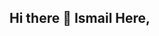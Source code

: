 ## Hi there 👋 Ismail Here,

<!--
**Ismailsiddiqui3/ismailsiddiqui3** is a ✨ _special_ ✨ repository because its `README.md` (this file) appears on your GitHub profile.

Here are some ideas to get you started:

### 🧰 Tech Stack & Tools

#### 💻 Programming & Scripting
![HTML5](https://img.shields.io/badge/HTML5-E34F26?style=flat-square&logo=html5&logoColor=white)
![JavaScript](https://img.shields.io/badge/JavaScript-F7DF1E?style=flat-square&logo=javascript&logoColor=black)
![Python](https://img.shields.io/badge/Python-3776AB?style=flat-square&logo=python&logoColor=white)

#### 🧠 AI / Data Science
![NumPy](https://img.shields.io/badge/NumPy-013243?style=flat-square&logo=numpy&logoColor=white)
![Pandas](https://img.shields.io/badge/Pandas-150458?style=flat-square&logo=pandas&logoColor=white)
![Keras](https://img.shields.io/badge/Keras-D00000?style=flat-square&logo=keras&logoColor=white)
![OpenCV](https://img.shields.io/badge/OpenCV-5C3EE8?style=flat-square&logo=opencv&logoColor=white)

#### 🌐 Web Frameworks / CMS
![Django](https://img.shields.io/badge/Django-092E20?style=flat-square&logo=django&logoColor=white)
![WordPress](https://img.shields.io/badge/WordPress-21759B?style=flat-square&logo=wordpress&logoColor=

-->
